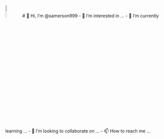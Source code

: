 <img width=10% src="https://www.imagensanimadas.com/data/media/562/linha-imagem-animada-0390.gif"/>
# 👋 Hi, I’m @samerson999
- 👀 I’m interested in ...
- 🌱 I’m currently learning ...
- 💞️ I’m looking to collaborate on ...
- 📫 How to reach me ...

<!---
samerson999/samerson999 is a ✨ special ✨ repository because its `README.md` (this file) appears on your GitHub profile.
You can click the Preview link to take a look at your changes.
--->
